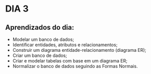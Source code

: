 # DIA 3

## Aprendizados do dia:
* Modelar um banco de dados;
* Identificar entidades, atributos e relacionamentos;
* Construir um diagrama entidade-relacionamento (diagrama ER);
* Criar um banco de dados;
* Criar e modelar tabelas com base em um diagrama ER;
* Normalizar o banco de dados seguindo as Formas Normais.